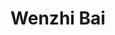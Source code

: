 ---
layout: profiles
title: Wenzhi Bai
description: Robo-TMS
img: assets/img/people/wenzhi_bai.png
redirect: https://wenzhibai.github.io/
year: 2024.04
category: PhD Students
email: wenzhi.bai@manchester.ac.uk
linkedin: wenzhi-bai
google_scholar: LeKWVwsAAAAJ
orcid: 0009-0000-7781-6700
github_username: WenzhiBai
---